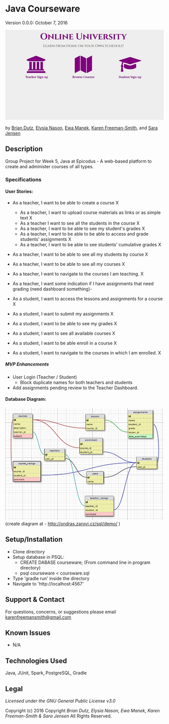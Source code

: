 # Java Courseware
Version 0.0.0: October 7, 2016

![screenshot of project running](screenshot.jpg)

by [Brian Dutz](https://github.com/AIMWORLD213445),
[Elysia Nason](https://github.com/ElysiaAvery), [Ewa Manek](https://github.com/ewajm), [Karen Freeman-Smith](https://github.com/karenfreemansmith), and [Sara Jensen](https://github.com/thejensen)

## Description
Group Project for Week 5, Java at Epicodus - A web-based platform to create and administer courses of all types.

### Specifications
#### User Stories:
* As a teacher, I want to be able to create a course X
  * As a teacher, I want to upload course materials as links or as simple text X
  * As a teacher I want to see all the students in the course X
  * As a teacher, I want to be able to see my student's grades X
  * As a teacher, I want to be able to be able to access and grade students' assignments X
  * As a teacher, I want to be able to see students' cumulative grades X
* As a teacher, I want to be able to see all my students by course X
* As a teacher, I want to be able to see all my courses X
* As a teacher, I want to navigate to the courses I am teaching. X
* As a teacher, I want some indication if I have assignments that need grading (need dashboard something)-

* As a student, I want to access the lessons and assignments for a course X
* As a student, I want to submit my assignments X
* As a student, I want to be able to see my grades X
* As a student, I want to see all available courses X
* As a student, I want to be able enroll in a course X
* As a student, I want to navigate to the courses in which I am enrolled. X


##### MVP Enhancements

* User Login (Teacher / Student)
  * Block duplicate names for both teachers and students
* Add assignments pending review to the Teacher Dashboard.

#### Database Diagram:
![database diagram](database.png)
(create diagram at - http://ondras.zarovi.cz/sql/demo/  )

## Setup/Installation
* Clone directory
* Setup database in PSQL:
  * CREATE DABASE courseware;
  (From command line in program directory)
  * psql courseware < coursware.sql
* Type 'gradle run' inside the directory
* Navigate to 'http://localhost:4567'

## Support & Contact
For questions, concerns, or suggestions please email karenfreemansmith@gmail.com

## Known Issues
* N/A

## Technologies Used
Java, JUnit, Spark, PostgreSQL, Gradle

## Legal
*Licensed under the GNU General Public License v3.0*

Copyright (c) 2016 Copyright _Brian Dutz, Elysia Nason, Ewa Manek, Karen Freeman-Smith & Sara Jensen_ All Rights Reserved.
